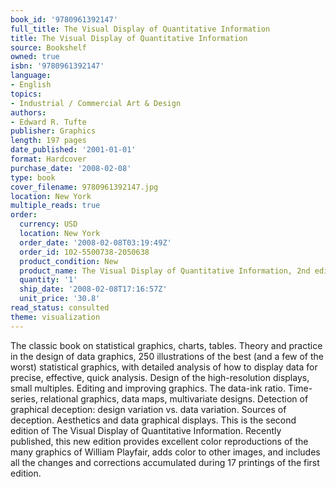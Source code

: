 ```yaml
---
book_id: '9780961392147'
full_title: The Visual Display of Quantitative Information
title: The Visual Display of Quantitative Information
source: Bookshelf
owned: true
isbn: '9780961392147'
language:
- English
topics:
- Industrial / Commercial Art & Design
authors:
- Edward R. Tufte
publisher: Graphics
length: 197 pages
date_published: '2001-01-01'
format: Hardcover
purchase_date: '2008-02-08'
type: book
cover_filename: 9780961392147.jpg
location: New York
multiple_reads: true
order:
  currency: USD
  location: New York
  order_date: '2008-02-08T03:19:49Z'
  order_id: 102-5500738-2050638
  product_condition: New
  product_name: The Visual Display of Quantitative Information, 2nd edition
  quantity: '1'
  ship_date: '2008-02-08T17:16:57Z'
  unit_price: '30.8'
read_status: consulted
theme: visualization
---
```

The classic book on statistical graphics, charts, tables. Theory and practice in the design of data graphics, 250 illustrations of the best (and a few of the worst) statistical graphics, with detailed analysis of how to display data for precise, effective, quick analysis. Design of the high-resolution displays, small multiples. Editing and improving graphics. The data-ink ratio. Time-series, relational graphics, data maps, multivariate designs. Detection of graphical deception: design variation vs. data variation. Sources of deception. Aesthetics and data graphical displays.
This is the second edition of The Visual Display of Quantitative Information. Recently published, this new edition provides excellent color reproductions of the many graphics of William Playfair, adds color to other images, and includes all the changes and corrections accumulated during 17 printings of the first edition.

